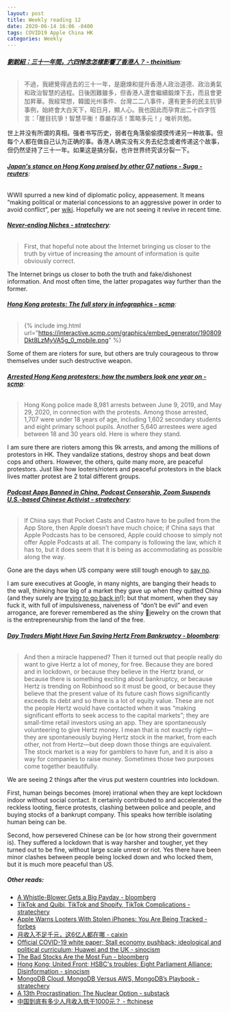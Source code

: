 ```yaml
---
layout: post
title: Weekly reading 12
date: 2020-06-14 16:06 -0400
tags: COVID19 Apple China HK
categories: Weekly
---
```


<div class="bg-light article-entry" markdown="1">

###### __[劉銳紹：三十一年間，六四悼念怎樣影響了香港人？ - theinitium](https://theinitium.com/article/20200604-notes-hong-kong-june-fourth-2020/)__:

> 不過，我總覺得過去的三十一年，是磨煉和提升香港人政治道德、政治勇氣和政治智慧的過程。日後困難雖多，但香港人還會繼續鍛煉下去，而且會更加昇華。我經常想，韓國光州事件、台灣二二八事件，還有更多的民主抗爭事例，始終會大白天下，昭日月，顯人心。我也因此而孕育出二十四字恆言：「醒目抗爭！智慧平衡！尊嚴存活！策略多元！」唯祈共勉。

世上并没有所谓的真相。强者书写历史，弱者在角落偷偷摸摸传递另一种故事。但每个人都在做自己认为正确的事。香港人确实没有义务去纪念或者传递这个故事，但仍然坚持了三十一年。如果这是搞分裂，也许世界终究该分裂一下。

</div>

<div class="bg-light article-entry" markdown="1">

###### __[Japan's stance on Hong Kong praised by other G7 nations - Suga - reuters](https://www.reuters.com/article/us-hong-kong-protests-japan-idUSKBN23F0BJ)__:

WWII spurred a new kind of diplomatic policy, appeasement. It means “making political or material concessions to an aggressive power in order to avoid conflict”, per [wiki](https://en.wikipedia.org/wiki/Appeasement). Hopefully we are not seeing it revive in recent time.

</div>

<div class="bg-light article-entry" markdown="1">

###### __[Never-ending Niches - stratechery](https://stratechery.com/2020/never-ending-niches/)__:

> First, that hopeful note about the Internet bringing us closer to the truth by virtue of increasing the amount of information is quite obviously correct.

The Internet brings us closer to both the truth and fake/dishonest information. And most often time, the latter propagates way further than the former.

</div>

<div class="bg-light article-entry" markdown="1">

###### __[Hong Kong protests: The full story in infographics - scmp](https://multimedia.scmp.com/infographics/news/hong-kong/article/3040898/hong-kong-protests-coverage/index.html?src=social)__:

> {% include img.html url="https://interactive.scmp.com/graphics/embed_generator/190809Dkt8LzMyVA5g_0_mobile.png" %}

Some of them are rioters for sure, but others are truly courageous to throw themselves under such destructive weapon.

</div>

<div class="bg-light article-entry" markdown="1">

###### __[Arrested Hong Kong protesters: how the numbers look one year on - scmp](https://multimedia.scmp.com/infographics/news/hong-kong/article/3088009/one-year-protest/index.html?src=social)__:

> Hong Kong police made 8,981 arrests between June 9, 2019, and May 29, 2020, in connection with the protests. Among those arrested, 1,707 were under 18 years of age, including 1,602 secondary students and eight primary school pupils. Another 5,640 arrestees were aged between 18 and 30 years old. Here is where they stand.

I am sure there are rioters among this 9k arrests, and among the millions of protestors in HK. They vandalize stations, destroy shops and beat down cops and others. However, the others, quite many more, are peaceful protestors. Just like how looters/rioters and peaceful protestors in the black lives matter protest are 2 total different groups.

</div>

<div class="bg-light article-entry" markdown="1">

###### __[Podcast Apps Banned in China, Podcast Censorship, Zoom Suspends U.S.-based Chinese Activist - stratechery](https://stratechery.com/2020/podcast-apps-banned-in-china-podcast-censorship-zoom-suspends-u-s-based-chinese-activist/)__:

> If China says that Pocket Casts and Castro have to be pulled from the App Store, then Apple doesn’t have much choice; if China says that Apple Podcasts has to be censored, Apple could choose to simply not offer Apple Podcasts at all. The company is following the law, which it has to, but it does seem that it is being as accommodating as possible along the way.

Gone are the days when US company were still tough enough to [say no](https://en.wikipedia.org/wiki/Google_China).

I am sure executives at Google, in many nights, are banging their heads to the wall, thinking how big of a market they gave up when they quitted China (and they surely are [trying to go back in](https://en.wikipedia.org/wiki/Dragonfly_(search_engine))!); but that moment, when they say fuck it, with full of impulsiveness, naiveness of “don’t be evil” and even arrogance, are forever remembered as the shiny jewelry on the crown that is the entrepreneurship from the land of the free.

</div>

<div class="bg-light article-entry" markdown="1">

###### __[Day Traders Might Have Fun Saving Hertz From Bankruptcy - bloomberg](https://www.bloomberg.com/opinion/articles/2020-06-12/if-you-want-hertz-have-some-hertz)__:

> And then a miracle happened? Then it turned out that people really do want to give Hertz a lot of money, for free. Because they are bored and in lockdown, or because they believe in the Hertz brand, or because there is something exciting about bankruptcy, or because Hertz is trending on Robinhood so it must be good, or because they believe that the present value of its future cash flows significantly exceeds its debt and so there is a lot of equity value. These are not the people Hertz would have contacted when it was “making significant efforts to seek access to the capital markets”; they are small-time retail investors using an app. They are spontaneously volunteering to give Hertz money. I mean that is not exactly right—they are spontaneously buying Hertz stock in the market, from each other, not from Hertz—but deep down those things are equivalent. The stock market is a way for gamblers to have fun, and it is also a way for companies to raise money. Sometimes those two purposes come together beautifully.

We are seeing 2 things after the virus put western countries into lockdown.

First, human beings becomes (more) irrational when they are kept lockdown indoor without social contact. It certainly contributed to and accelerated the reckless looting, fierce protests, clashing between police and people, and buying stocks of a bankrupt company. This speaks how terrible isolating human being can be.

Second, how persevered Chinese can be (or how strong their government is). They suffered a lockdown that is way harsher and tougher, yet they turned out to be fine, without large scale unrest or riot. Yes there have been minor clashes between people being locked down and who locked them, but it is much more peaceful than US.

</div>

##### __Other reads__:
- [A Whistle-Blower Gets a Big Payday - bloomberg](https://www.bloomberg.com/opinion/articles/2020-06-05/a-whistle-blower-gets-a-big-payday)
- [TikTok and Quibi, TikTok and Shopify, TikTok Complications - stratechery](https://stratechery.com/2020/tiktok-and-quibi-tiktok-and-shopify-tiktok-complications/)
- [Apple Warns Looters With Stolen iPhones: You Are Being Tracked - forbes](https://www.forbes.com/sites/zakdoffman/2020/06/01/apple-warns-looters-with-stolen-iphones-you-are-being-tracked/)
- [月收入不足千元，这6亿人都在哪 - caixin](http://opinion.caixin.com/2020-06-03/101562409.html)
- [Official COVID-19 white paper; Stall economy pushback; ideological and political curriculum; Huawei and the UK - sinocism](https://sinocism.com/p/official-covid-19-white-paper-stall)
- [The Bad Stocks Are the Most Fun - bloomberg](https://www.bloomberg.com/opinion/articles/2020-06-09/the-bad-stocks-are-the-most-fun)
- [Hong Kong; United Front; HSBC's troubles; Eight Parliament Alliance; Disinformation - sinocism](https://sinocism.com/p/hong-kong-united-front-hsbcs-troubles)
- [MongoDB Cloud, MongoDB Versus AWS, MongoDB’s Playbook - stratechery](https://stratechery.com/2020/mongodb-cloud-mongodb-versus-aws-mongodbs-playbook/)
- [A 13th Procrastination: The Nuclear Option - substack](https://antd.substack.com/p/a-13th-procrastination-the-nuclear)
- [中国到底有多少人月收入低于1000元？ - ftchinese](http://www.ftchinese.com/story/001087953)

